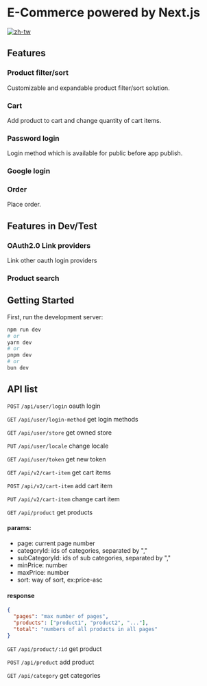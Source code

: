 # E-Commerce powered by Next.js

[![zh-tw](https://img.shields.io/badge/lang-zh--tw-green.svg)](https://github.com/hy-rf/next-gcp-ecommerce/blob/main/README.zh-tw.md)

## Features

### Product filter/sort

Customizable and expandable product filter/sort solution.

### Cart

Add product to cart and change quantity of cart items.

### Password login

Login method which is available for public before app publish.

### Google login

### Order

Place order.

## Features in Dev/Test

### OAuth2.0 Link providers

Link other oauth login providers

### Product search

## Getting Started

First, run the development server:

```bash
npm run dev
# or
yarn dev
# or
pnpm dev
# or
bun dev
```

## API list

`POST` `/api/user/login` oauth login

`GET` `/api/user/login-method` get login methods

`GET` `/api/user/store` get owned store

`PUT` `/api/user/locale` change locale

`GET` `/api/user/token` get new token

`GET` `/api/v2/cart-item` get cart items

`POST` `/api/v2/cart-item` add cart item

`PUT` `/api/v2/cart-item` change cart item

`GET` `/api/product` get products

#### params:

- page: current page number
- categoryId: ids of categories, separated by ","
- subCategoryId: ids of sub categories, separated by ","
- minPrice: number
- maxPrice: number
- sort: way of sort, ex:price-asc

#### response

```json
{
  "pages": "max number of pages",
  "products": ["product1", "product2", "..."],
  "total": "numbers of all products in all pages"
}
```

`GET` `/api/product/:id` get product

`POST` `/api/product` add product

`GET` `/api/category` get categories

<!-- ## API list

### User

#### User login

- **Endpoint**: `/user/login/api`
- **Description**: User login and get login result.
- **Request Body**:
  ```json
  {
    "id": "user id from oauth provider",
    "oauth_provider": "provider name"
  }
  ```
- **Response**:
  ```json
  {
    "code": "200/300/400",
    "message": "string"
  }
  ```

### Store

#### Get stores owned by certain user

- **Endpoint**: `/user/store/api`
- **Method**: `GET`
- **Description**: Get stores owned by authenticated user.
- **Parameters**: None
- **Response**:
  ```json
  [
    {
      "name": "string",
      "description": "string",
      "createdUserId": "string",
      "ownerUserId": "string"
    }
  ]
  ```

---

#### Get all store submissions

- **Endpoint**: `/store-submission/api`
- **Method**: `GET`
- **Description**: Get stores submissions by all user.
- **Parameters**:
  ```json
  [{}, {}]
  ```

---

#### Get stores by given id

- **Endpoint**: `/store/api`
- **Method**: `GET`
- **Description**: Get stores owned by authenticated user.
- **Parameters**: `id:string`
- **Response**:
  ```json
  {
    "name": "string",
    "description": "string",
    "createdUserId": "string",
    "ownerUserId": "string"
  }
  ```

### Cart

#### Get cart items by cart id

- **Endpoint**: `/cart/cartitem/api`
- **Method**: `GET`
- **Description**: Get cart item in certain cart.
- **Parameters**: `id:string`
- **Response**:
  ```json
  {
    "name": "string",
    "description": "string",
    "createdUserId": "string",
    "ownerUserId": "string"
  }
  ```

--- -->
